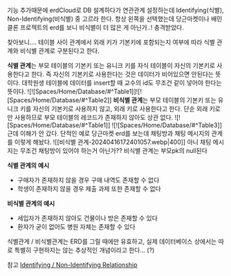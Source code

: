 기능 추가때문에 erdCloud로 DB 설계하다가 연관관계 설정하는데 Identifying(식별), Non-Identifying(비식별) 중 고르라 한다.
항상 왼쪽을 선택했는데 당근마켓이나 배민 클론 프로젝트의 erd를 보니 비식별이 더 많은 게 아닌가..! 충격받았다.

찾아보니.... 
테이블 사이 관계에서 외래 키가 기본키에 포함되는지 여부에 따라 식별 관계와 비식별 관계로 구분된다고 한다.

**식별 관계**는 부모 테이블의 기본키 또는 유니크 키를 자식 테이블이 자신의 기본키로 사용한다고 한다.
즉 자신의 기본키로 사용한다는 것은 데이터가 비어있으면 안된다는 뜻이다.
대학원생 테이블에 데이터를 insert할 때 교수의 id도 무조건 같이 넣어야 한다는 뜻이다.
![![Spaces/Home/Database/#^Table1]]![![Spaces/Home/Database/#^Table2]]
**비식별 관계**는 부모 테이블의 기본키 또는 유니크 키를 자신의 기본키로 사용하지 않고, 외래 키로 사용한다고 한다.
단순 외래 키로만 사용하므로 부모 테이블의 레코드가 존재하지 않아도 상관 없다.
![![Spaces/Home/Database/#^Table1]]
![![Spaces/Home/Database/#^Table3]]
근데 이해가 안 갔다.
단적인 예로 당근마켓 erd를 보는데 채팅방과 채팅 메시지의 관계를 이렇게 해놨다.
![[비식별 관계-20240416172401057.webp|400]]
아니 채팅 메시지는 무조건 채팅방이 있어야 하는거 아닌가??
비식별 관계는 부모pk의 null된다


**식별 관계의 예시**
- 구매자가 존재하지 않을 경우 구매 내역도 존재할 수 없다
- 학생이 존재하지 않을 경우 제출 과제 또한 존재할 수 없다

**비식별 관계의 예시**
- 세입자가 존재하지 않아도 건물이나 방은 존재할 수 있다
- 환자가 굳이 없어도 병원 자체는 존재할 수 있다


식별관계 / 비식별관계는 ERD를 그릴 때에만 유효하고, 실제 데이터베이스 상에서는 따로 특별히 구현하지는 않는 추상적인 개념이라고 한다... (?)



참고
[Identifying / Non-Identifying Relationship](https://blog.chichoon.com/737)
